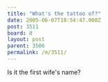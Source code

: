 ```yaml
---
title: "What's the tattoo of?"
date: 2005-06-07T18:54:47.000Z
post: 3511
board: 8
layout: post
parent: 3506
permalink: /m/3511/
---
```

Is it the first wife's name?
